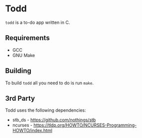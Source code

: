 # Todd
`todd` is a to-do app written in C.
## Requirements
- GCC
- GNU Make
## Building
To build `todd` all you need to do is run `make`.
## 3rd Party
Todd uses the following dependencies:
- stb_ds - https://github.com/nothings/stb
- ncurses - https://tldp.org/HOWTO/NCURSES-Programming-HOWTO/index.html
